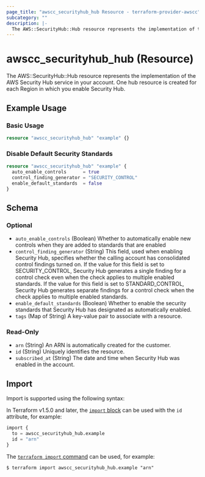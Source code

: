 ```yaml
---
page_title: "awscc_securityhub_hub Resource - terraform-provider-awscc"
subcategory: ""
description: |-
  The AWS::SecurityHub::Hub resource represents the implementation of the AWS Security Hub service in your account. One hub resource is created for each Region in which you enable Security Hub.
---
```


# awscc_securityhub_hub (Resource)

The AWS::SecurityHub::Hub resource represents the implementation of the AWS Security Hub service in your account. One hub resource is created for each Region in which you enable Security Hub.

## Example Usage

### Basic Usage

```terraform
resource "awscc_securityhub_hub" "example" {}
```

### Disable Default Security Standards

```terraform
resource "awscc_securityhub_hub" "example" {
  auto_enable_controls      = true
  control_finding_generator = "SECURITY_CONTROL"
  enable_default_standards  = false
}
```

<!-- schema generated by tfplugindocs -->
## Schema

### Optional

- `auto_enable_controls` (Boolean) Whether to automatically enable new controls when they are added to standards that are enabled
- `control_finding_generator` (String) This field, used when enabling Security Hub, specifies whether the calling account has consolidated control findings turned on. If the value for this field is set to SECURITY_CONTROL, Security Hub generates a single finding for a control check even when the check applies to multiple enabled standards.  If the value for this field is set to STANDARD_CONTROL, Security Hub generates separate findings for a control check when the check applies to multiple enabled standards.
- `enable_default_standards` (Boolean) Whether to enable the security standards that Security Hub has designated as automatically enabled.
- `tags` (Map of String) A key-value pair to associate with a resource.

### Read-Only

- `arn` (String) An ARN is automatically created for the customer.
- `id` (String) Uniquely identifies the resource.
- `subscribed_at` (String) The date and time when Security Hub was enabled in the account.

## Import

Import is supported using the following syntax:

In Terraform v1.5.0 and later, the [`import` block](https://developer.hashicorp.com/terraform/language/import) can be used with the `id` attribute, for example:

```terraform
import {
  to = awscc_securityhub_hub.example
  id = "arn"
}
```

The [`terraform import` command](https://developer.hashicorp.com/terraform/cli/commands/import) can be used, for example:

```shell
$ terraform import awscc_securityhub_hub.example "arn"
```
